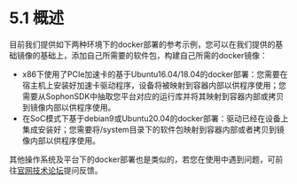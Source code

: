 # 5.1 概述

目前我们提供如下两种环境下的docker部署的参考示例，您可以在我们提供的基础镜像的基础上，添加自己所需要的软件包，构建自己所需的docker镜像：

* x86下使用了PCIe加速卡的基于Ubuntu16.04/18.04的docker部署：您需要在宿主机上安装好加速卡驱动程序，设备将被映射到容器内部以供程序使用；您需要从SophonSDK中抽取您平台对应的运行库并将其映射到容器内部或拷贝到镜像内部以供程序使用。
* 在SoC模式下基于debian9或Ubuntu20.04的docker部署：驱动已经在设备上集成安装好；您需要将/system目录下的软件包映射到容器内部或者拷贝到镜像内部以供程序使用。

其他操作系统及平台下的docker部署也是类似的，若您在使用中遇到问题，可前往[官网技术论坛](https://developer.sophgo.com/forum/index.html)提问反馈。
